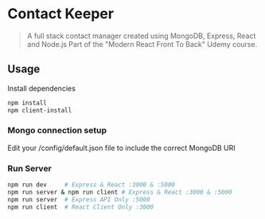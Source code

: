 # Contact Keeper

> A full stack contact manager created using MongoDB, Express, React and Node.js  Part of the "Modern React Front To Back" Udemy course.

## Usage

Install dependencies

```bash
npm install
npm client-install
```

### Mongo connection setup

Edit your /config/default.json file to include the correct MongoDB URI

### Run Server

```bash
npm run dev     # Express & React :3000 & :5000 
npm run server & npm run client # Express & React :3000 & :5000
npm run server  # Express API Only :5000
npm run client  # React Client Only :3000
```
